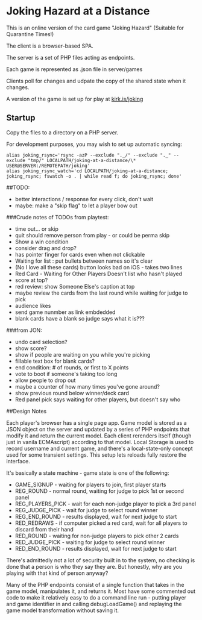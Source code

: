 # Joking Hazard at a Distance

This is an online version of the card game "Joking Hazard"
(Suitable for Quarantine Times!)

The client is a browser-based SPA.

The server is a set of PHP files acting as endpoints.

Each game is represented as .json file in server/games

Clients poll for changes and udpate the copy of the shared state when it changes.

A version of the game is set up for play at
[kirk.is/joking](https://kirk.is/joking/)

## Startup

Copy the files to a directory on a PHP server.

For development purposes, you may wish to set up automatic syncing:

```
alias joking_rsync='rsync -azP --exclude "._/" --exclude "._" --exclude "tmp/" LOCALPATH/joking-at-a-distance/\* USER@SERVER:/REMOTEPATH/joking'
alias joking_rsync_watch='cd LOCALPATH/joking-at-a-distance; joking_rsync; fswatch -o . | while read f; do joking_rsync; done'
```

##TODO:

-   better interactions / response for every click, don't wait
-   maybe: make a "skip flag" to let a player bow out

###Crude notes of TODOs from playtest:

-   time out... or skip
-   quit should remove person from play - or could be perma skip
-   Show a win condition
-   consider drag and drop?
-   has pointer finger for cards even when not clickable
-   Waiting for list : put bullets between names so it's clear
-   (No I love all these cards) button looks bad on iOS - takes two lines
-   Red Card - Waiting for Other Players Doesn't list who hasn't played
-   score at top?
-   red review: show Someone Else's caption at top
-   maybe review the cards from the last round while waiting for judge to pick
-   audience likes
-   send game nunmber as link embdedded
-   blank cards have a blank so judge says what it is???


###from JON:

-   undo card selection?
-   show score?
-   show if people are waiting on you while you're picking
-   fillable text box for blank cards?
-   end condition: # of rounds, or first to X points
-   vote to boot if someone's taking too long
-   allow people to drop out
-   maybe a counter of how many times you've gone around?
-   show previous round below winner/deck card
-   Red panel pick says waiting for other players, but doesn't say who

##Design Notes

Each player's browser has a single page app. Game model is stored as a JSON object on the server
and updated by a series of PHP endpoints that modify it and return the current model.
Each client rerenders itself (though just in vanila ECMAscript) according to that model.
Local Storage is used to record username and current game, and there's a local-state-only
concept used for some transient settings. This setup lets reloads fully restore the interface.

It's basically a state machine - game state is one of the following:

-   GAME_SIGNUP - waiting for players to join, first player starts
-   REG_ROUND - normal round, waiting for judge to pick 1st or second panel
-   REG_PLAYERS_PICK - wait for each non-judge player to pick a 3rd panel
-   REG_JUDGE_PICK - wait for judge to select round winner
-   REG_END_ROUND - results displayed, wait for next judge to start
-   RED_REDRAWS - if computer picked a red card, wait for all players to discard from their hand
-   RED_ROUND - waiting for non-judge players to pick other 2 cards
-   RED_JUDGE_PICK - waiting for judge to select round winner
-   RED_END_ROUND - results displayed, wait for next judge to start

There's admittedly not a lot of security built in to the system, no checking is done that a person
is who they say they are. But honestly, why are you playing with that kind of person anyway?

Many of the PHP endpoints consist of a single function that takes in the game model,
manipulates it, and returns it. Most have some commented out code to make it
relatively easy to do a command line run - putting player and game identifier in
and calling debugLoadGame() and replaying the game model transformation without saving it.
